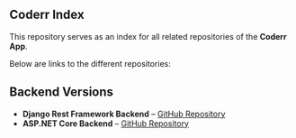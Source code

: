 ## Coderr Index

This repository serves as an index for all related repositories of the **Coderr App**. 

Below are links to the different repositories:

## Backend Versions
- **Django Rest Framework Backend** – [GitHub Repository](https://github.com/mariuskas1/coderr_backend)
- **ASP.NET Core Backend** – [GitHub Repository](https://github.com/mariuskas1/CoderrAPI)


